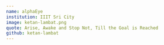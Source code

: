 ```yaml
---
name: alphaEye
institution: IIIT Sri City
image: ketan-lambat.png
quote: Arise, Awake and Stop Not, Till the Goal is Reached
github: ketan-lambat
---
```

